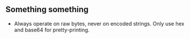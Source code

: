 ## Something something
- Always operate on raw bytes, never on encoded strings. Only use hex and base64 for pretty-printing.
